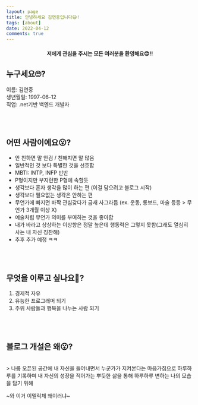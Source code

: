 ```yaml
---
layout: page
title: 안녕하세요 김연중입니다😃!
tags: [about]
date: 2022-04-12
comments: true
---
```

    
#### <center>저에게 관심을 주시는 모든 여러분을 환영해요😊!!</center>

## 누구세요🙄?
이름: 김연중
<br>
생년월일: 1997-06-12
<br>
직업: .net기반 백엔드 개발자


<br>
<br>


## 어떤 사람이에요😮?
* 안 친하면 말 안검 / 친해지면 말 많음
* 일반적인 것 보다 특별한 것을 선호함
* MBTI: INTP, INFP 반반
* P형이지만 부지런한 P형에 속할듯
* 생각보다 혼자 생각을 많이 하는 편 (이걸 담으려고 블로그 시작)
* 생각보다 필요없는 생각은 안하는 편
* 무언가에 빠지면 바짝 관심갖다가 금새 사그라듬 (ex. 운동, 롱보드, 마술 등등 > 무언가 3개월 이상 X) 
* 예술처럼 무언가 의미를 부여하는 것을 좋아함
* 내가 바라고 상상하는 이상향은 정말 높은데 행동력은 그렇지 못함(그래도 열심히 사는 내 자신 칭찬해)
* 추후 추가 예정 ㅋㅋ

<br>
<br>


## 무엇을 이루고 싶나요🎈?
1. 경제적 자유
2. 유능한 프로그래머 되기
3. 주위 사람들과 행복을 나누는 사람 되기


<br>
<br>

## 블로그 개설은 왜😮?
<br>
> 나름 오픈된 공간에 내 자신을 들어내면서 누군가가 지켜본다는 마음가짐으로 하루하루를 기록하며 내 자신의 성장을 적어가는 뿌듯한 삶을 통해 하루하루 변하는 나의 모습을 담기 위해

~와 이거 이텔릭체 왜이러냐~

<br>
<br>
<br>


